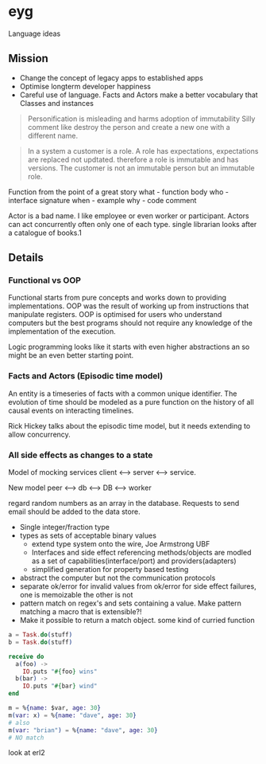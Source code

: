 # eyg
Language ideas

## Mission
- Change the concept of legacy apps to established apps
- Optimise longterm developer happiness
- Careful use of language. Facts and Actors make a better vocabulary that Classes and instances

> Personification is misleading and harms adoption of immutability
> Silly comment like destroy the person and create a new one with a different name.

> In a system a customer is a role. A role has expectations, expectations are replaced not updtated. therefore a role is immutable and has versions. The customer is not an immutable person but an immutable role.


Function from the point of a great story
what - function body
who - interface signature
when - example
why - code comment


Actor is a bad name. I like employee or even worker or participant.
Actors can act concurrently often only one of each type.
single librarian looks after a catalogue of books.1

## Details

### Functional vs OOP

Functional starts from pure concepts and works down to providing implementations. OOP was the result of working up from instructions that manipulate registers. OOP is optimised for users who understand computers but the best programs should not require any knowledge of the implementation of the execution.

Logic programming looks like it starts with even higher abstractions an so might be an even better starting point.

### Facts and Actors (Episodic time model)

An entity is a timeseries of facts with a common unique identifier.
The evolution of time should be modeled as a pure function on the history of all causal events on interacting timelines.

Rick Hickey talks about the episodic time model, but it needs extending to allow concurrency.

### All side effects as changes to a state

Model of mocking services
client <--> server <--> service.

New model
peer <--> db <--> DB <--> worker

regard random numbers as an array in the database.
Requests to send email should be added to the data store.

- Single integer/fraction type
- types as sets of acceptable binary values
  - extend type system onto the wire, Joe Armstrong UBF
  - Interfaces and side effect referencing methods/objects are modled as a set of capabilities(interface/port) and providers(adapters)
  - simplified generation for property based testing
- abstract the computer but not the communication protocols
- separate ok/error for invalid values from ok/error for side effect failures, one is memoizable the other is not
- pattern match on regex's and sets containing a value. Make pattern matching a macro that is extensible?!
- Make it possible to return a match object. some kind of curried function

```elixir
a = Task.do(stuff)
b = Task.do(stuff)

receive do
  a(foo) ->
    IO.puts "#{foo} wins"
  b(bar) ->
    IO.puts "#{bar} wind"
end
```
```elixir
m = %{name: $var, age: 30}
m(var: x) = %{name: "dave", age: 30}
# also 
m(var: "brian") = %{name: "dave", age: 30} 
# NO match
```

look at erl2
